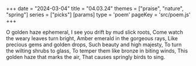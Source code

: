 +++
date = "2024-03-04"
title = "04.03.24"
themes = ["praise", "nature", "spring"]
series = ["picks"]
[params]
  type = 'poem'
  pageKey = 'src/poem.js'
+++

O golden haze ephemeral,
I see you drift by mud slick roots,
Come watch the weary leaves turn bright,
Amber emerald in the gorgeous rays,
Like precious gems and golden drops,
Such beauty and high majesty,
To turn the wilting shrubs to glass,
To temper them like bronze in biting winds,
This golden haze that marks the air,
That causes springly birds to sing.
